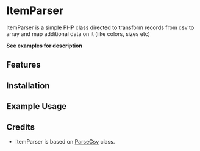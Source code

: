 # ItemParser

ItemParser is a simple PHP class directed to transform records from csv to 
array and map additional data on it (like colors, sizes etc)

**See examples for description**

## Features



## Installation



## Example Usage



## Credits

* ItemParser is based on [ParseCsv][] class.

[ParseCsv]: https://github.com/parsecsv/parsecsv-for-php
